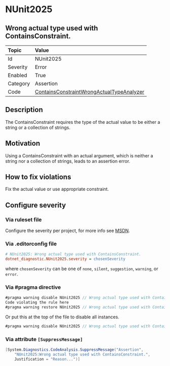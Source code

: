 # NUnit2025

## Wrong actual type used with ContainsConstraint.

| Topic    | Value
| :--      | :--
| Id       | NUnit2025
| Severity | Error
| Enabled  | True
| Category | Assertion
| Code     | [ContainsConstraintWrongActualTypeAnalyzer](https://github.com/nunit/nunit.analyzers/blob/0.5.0/src/nunit.analyzers/ContainsConstraintWrongActualType/ContainsConstraintWrongActualTypeAnalyzer.cs)

## Description

The ContainsConstraint requires the type of the actual value to be either a string or a collection of strings.

## Motivation

Using a ContainsConstraint with an actual argument, which is neither a string nor a collection of strings, leads to an assertion error.

## How to fix violations

Fix the actual value or use appropriate constraint.

<!-- start generated config severity -->
## Configure severity

### Via ruleset file

Configure the severity per project, for more info see [MSDN](https://msdn.microsoft.com/en-us/library/dd264949.aspx).

### Via .editorconfig file

```ini
# NUnit2025: Wrong actual type used with ContainsConstraint.
dotnet_diagnostic.NUnit2025.severity = chosenSeverity
```

where `chosenSeverity` can be one of `none`, `silent`, `suggestion`, `warning`, or `error`.

### Via #pragma directive

```csharp
#pragma warning disable NUnit2025 // Wrong actual type used with ContainsConstraint.
Code violating the rule here
#pragma warning restore NUnit2025 // Wrong actual type used with ContainsConstraint.
```

Or put this at the top of the file to disable all instances.

```csharp
#pragma warning disable NUnit2025 // Wrong actual type used with ContainsConstraint.
```

### Via attribute `[SuppressMessage]`

```csharp
[System.Diagnostics.CodeAnalysis.SuppressMessage("Assertion",
    "NUnit2025:Wrong actual type used with ContainsConstraint.",
    Justification = "Reason...")]
```
<!-- end generated config severity -->
